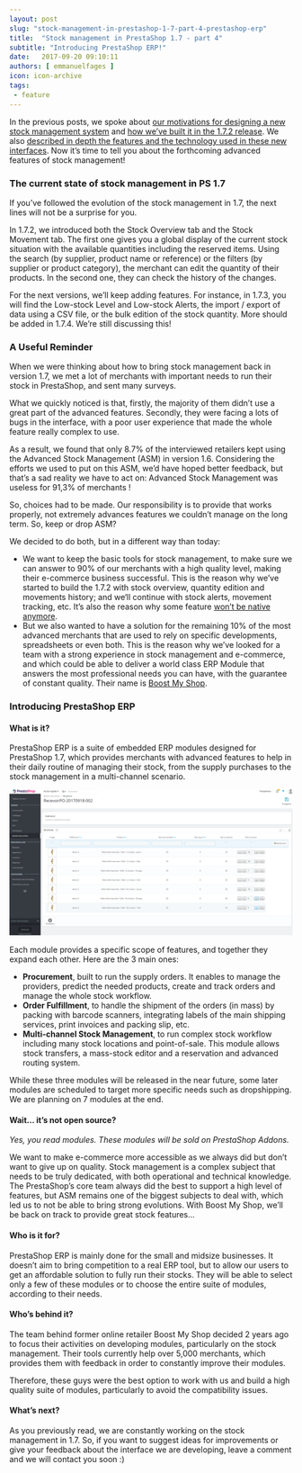 ```yaml
---
layout: post
slug: "stock-management-in-prestashop-1-7-part-4-prestashop-erp"
title:  "Stock management in PrestaShop 1.7 - part 4"
subtitle: "Introducing PrestaShop ERP!"
date:   2017-09-20 09:10:11
authors: [ emmanuelfages ]
icon: icon-archive
tags:
 - feature
---
```


In the previous posts, we spoke about [our motivations for designing a new stock management system](http://build.prestashop.com/news/stock-management-in-prestashop-1-7/) and [how we’ve built it in the 1.7.2 release](http://build.prestashop.com/news/stock-management-in-prestashop-1-7-part-2/). We also [described in depth the features and the technology used in these new interfaces](http://build.prestashop.com/news/stock-management-in-prestashop-1-7-part-3/). Now it’s time to tell you about the forthcoming advanced features of stock management!


### The current state of stock management in PS 1.7

If you’ve followed the evolution of the stock management in 1.7, the next lines will not be a surprise for you. 

In 1.7.2, we introduced both the Stock Overview tab and the Stock Movement tab. 
The first one gives you a global display of the current stock situation with the available quantities including the reserved items. Using the search (by supplier, product name or reference) or the filters (by supplier or product category), the merchant can edit the quantity of their products.
In the second one, they can check the history of the changes.

For the next versions, we’ll keep adding features. For instance, in 1.7.3, you will find the Low-stock Level and Low-stock Alerts, the import / export of data using a CSV file, or the bulk edition of the stock quantity. More should be added in 1.7.4. We’re still discussing this!


### A Useful Reminder

When we were thinking about how to bring stock management back in version 1.7, we met a lot of merchants with important needs to run their stock in PrestaShop, and sent many surveys. 

What we quickly noticed is that, firstly, the majority of them didn’t use a great part of the advanced features. Secondly, they were facing a lots of bugs in the interface, with a poor user experience that made the whole feature really complex to use. 

As a result, we found that only 8.7% of the interviewed retailers kept using the Advanced Stock Management (ASM) in version 1.6. Considering the efforts we used to put on this ASM, we’d have hoped better feedback, but that’s a sad reality we have to act on: Advanced Stock Management was useless for 91,3% of merchants !

So, choices had to be made. Our responsibility is to provide that works properly, not extremely advances features we couldn’t manage on the long term. So, keep or drop ASM? 

We decided to do both, but in a different way than today:

* We want to keep the basic tools for stock management, to make sure we can answer to 90% of our merchants with a high quality level, making their e-commerce business successful. This is the reason why we’ve started to build the 1.7.2 with stock overview, quantity edition and movements history; and we‘ll continue with stock alerts, movement tracking, etc. It’s also the reason why some feature [won’t be native anymore](http://build.prestashop.com/news/stock-management-in-prestashop-1-7/).
* But we also wanted to have a solution for the remaining 10% of the most advanced merchants that are used to rely on specific developments, spreadsheets or even both. This is the reason why we’ve looked for a team with a strong experience in stock management and e-commerce, and which could be able to deliver a world class ERP Module that answers the most professional needs you can have, with the guarantee of constant quality. Their name is [Boost My Shop](https://www.boostmyshop.fr/). 


### Introducing PrestaShop ERP

#### What is it?

PrestaShop ERP is a suite of embedded ERP modules designed for PrestaShop 1.7, which provides merchants with advanced features to help in their daily routine of managing their stock, from the supply purchases to the stock management in a multi-channel scenario. 

![Stock](/assets/images/2017/09/stockmanagement4-erp.png)

Each module provides a specific scope of features, and together they expand each other. Here are the 3 main ones: 

* **Procurement**, built to run the supply orders. It enables to manage the providers, predict the needed products, create and track orders and manage the whole stock workflow. 
* **Order Fulfillment**, to handle the shipment of the orders (in mass) by packing with barcode scanners, integrating labels of the main shipping services, print invoices and packing slip, etc.  
* **Multi-channel Stock Management**, to run complex stock workflow including many stock locations and point-of-sale. This module allows stock transfers, a mass-stock editor and a reservation and advanced routing system. 

While these three modules will be released in the near future, some later modules are scheduled to target more specific needs such as dropshipping. We are planning on 7 modules at the end.


#### Wait… it’s not open source?

_Yes, you read modules. These modules will be sold on PrestaShop Addons._

We want to make e-commerce more accessible as we always did but don’t want to give up on quality. Stock management is a complex subject that needs to be truly dedicated, with both operational and technical knowledge. The PrestaShop’s core team always did the best to support a high level of features, but ASM remains one of the biggest subjects to deal with, which led us to not be able to bring strong evolutions. With Boost My Shop, we’ll be back on track to provide great stock features...  


#### Who is it for?

PrestaShop ERP is mainly done for the small and midsize businesses. It doesn’t aim to bring competition to a real ERP tool, but to allow our users to get an affordable solution to fully run their stocks. They will be able to select only a few of these modules or to choose the entire suite of modules, according to their needs. 

#### Who’s behind it?

The team behind former online retailer Boost My Shop decided  2 years ago to focus their activities on developing modules, particularly on the stock management. Their tools currently help over 5,000 merchants, which provides them with feedback in order to constantly improve their modules. 

Therefore, these guys were the best option to work with us and build a high quality suite of modules, particularly to avoid the compatibility issues. 

#### What’s next? 

As you previously read, we are constantly working on the stock management in 1.7. So, if you want to suggest ideas for improvements or give your feedback about the interface we are developing, leave a comment and we will contact you soon :)
